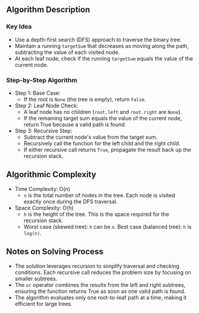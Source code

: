 ## Algorithm Description
### Key Idea
- Use a depth-first search (DFS) approach to traverse the binary tree.
- Maintain a running ```targetSum``` that decreases as moving along the path, subtracting the value of each visited node.
- At each leaf node, check if the running ```targetSum``` equals the value of the current node.

### Step-by-Step Algorithm
- Step 1: Base Case:
  - If the root is ```None``` (the tree is empty), return ```False```.
- Step 2: Leaf Node Check:
  - A leaf node has no children (```root.left``` and ```root.right``` are ```None```).
  - If the remaining target sum equals the value of the current node, return True because a valid path is found.
- Step 3: Recursive Step:
  - Subtract the current node's value from the target sum.
  - Recursively call the function for the left child and the right child.
  - If either recursive call returns ```True```, propagate the result back up the recursion stack.

## Algorithmic Complexity
- Time Complexity: O(n)
  - ```n``` is the total number of nodes in the tree. Each node is visited exactly once during the DFS traversal.
- Space Complexity: O(h)
  - ```h``` is the height of the tree. This is the space required for the recursion stack.
  - Worst case (skewed tree): ```h``` can be ```n```. Best case (balanced tree): ```h``` is ```log(n)```.

## Notes on Solving Process
- The solution leverages recursion to simplify traversal and checking conditions. Each recursive call reduces the problem size by focusing on smaller subtrees.
- The ```or``` operator combines the results from the left and right subtrees, ensuring the function returns True as soon as one valid path is found.
- The algorithm evaluates only one root-to-leaf path at a time, making it efficient for large trees.